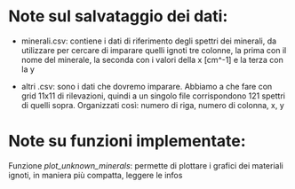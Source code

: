 # Note sul salvataggio dei dati:
- minerali.csv: contiene i dati di riferimento degli spettri dei minerali, da utilizzare per cercare di imparare quelli ignoti
tre colonne, la prima con il nome del minerale, la seconda con i valori della x [cm^-1] e la terza con la y

- altri .csv: sono i dati che dovremo imparare. Abbiamo a che fare con grid 11x11 di rilevazioni, quindi a un singolo file corrispondono 121 spettri di quelli sopra. 
Organizzati così:
numero di riga, numero di colonna, x, y

# Note su funzioni implementate:
Funzione *plot_unknown_minerals*: permette di plottare i grafici dei materiali ignoti, in maniera più compatta, leggere le infos

